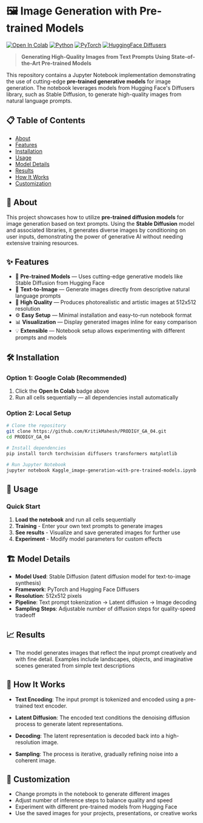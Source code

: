 # 🖼️ Image Generation with Pre-trained Models

[![Open In Colab](https://colab.research.google.com/assets/colab-badge.svg)](https://colab.research.google.com/github/KritikMahesh/PRODIGY_GA_02/blob/main/Image_Generation_with_Pre_trained_Models.ipynb)
[![Python](https://img.shields.io/badge/Python-3.8+-blue.svg)](https://www.python.org/downloads/)
[![PyTorch](https://img.shields.io/badge/PyTorch-1.10+-orange.svg)](https://pytorch.org/)
[![HuggingFace Diffusers](https://img.shields.io/badge/HuggingFace-Diffusers-blueviolet.svg)](https://huggingface.co/docs/diffusers/index)

> **Generating High-Quality Images from Text Prompts Using State-of-the-Art Pre-trained Models**

This repository contains a Jupyter Notebook implementation demonstrating the use of cutting-edge **pre-trained generative models** for image generation. The notebook leverages models from Hugging Face's Diffusers library, such as Stable Diffusion, to generate high-quality images from natural language prompts.

## 📋 Table of Contents
- [About](#-about)
- [Features](#-features)
- [Installation](#-installation)
- [Usage](#-usage)
- [Model Details](#-model-details)
- [Results](#-results)
- [How It Works](#-how-it-works)
- [Customization](#-customization)

## 🎯 About

This project showcases how to utilize **pre-trained diffusion models** for image generation based on text prompts. Using the **Stable Diffusion** model and associated libraries, it generates diverse images by conditioning on user inputs, demonstrating the power of generative AI without needing extensive training resources.

## ✨ Features

- 🤖 **Pre-trained Models** — Uses cutting-edge generative models like Stable Diffusion from Hugging Face  
- 📝 **Text-to-Image** — Generate images directly from descriptive natural language prompts  
- 🎨 **High Quality** — Produces photorealistic and artistic images at 512x512 resolution  
- ⚙️ **Easy Setup** — Minimal installation and easy-to-run notebook format  
- 📊 **Visualization** — Display generated images inline for easy comparison  
- 💡 **Extensible** — Notebook setup allows experimenting with different prompts and models  

## 🛠️ Installation

### Option 1: Google Colab (Recommended)
1. Click the **Open In Colab** badge above  
2. Run all cells sequentially — all dependencies install automatically  

### Option 2: Local Setup
```bash
# Clone the repository
git clone https://github.com/KritikMahesh/PRODIGY_GA_04.git
cd PRODIGY_GA_04

# Install dependencies
pip install torch torchvision diffusers transformers matplotlib

# Run Jupyter Notebook
jupyter notebook Kaggle_image-generation-with-pre-trained-models.ipynb
```

## 🚀 Usage

### Quick Start
1. **Load the notebook** and run all cells sequentially
2. **Training** - Enter your own text prompts to generate images
3. **See results** - Visualize and save generated images for further use
4. **Experiment** - Modify model parameters for custom effects


## 🏗️ Model Details
- **Model Used**: Stable Diffusion (latent diffusion model for text-to-image synthesis)
- **Framework**: PyTorch and Hugging Face Diffusers
- **Resolution**: 512x512 pixels
- **Pipeline**: Text prompt tokenization → Latent diffusion → Image decoding
- **Sampling Steps**: Adjustable number of diffusion steps for quality-speed tradeoff

## 📈 Results
- The model generates images that reflect the input prompt creatively and with fine detail. Examples include landscapes, objects, and imaginative scenes generated from simple text descriptions 

## 🔬 How It Works

- **Text Encoding**: The input prompt is tokenized and encoded using a pre-trained text encoder.

- **Latent Diffusion**: The encoded text conditions the denoising diffusion process to generate latent representations.

- **Decoding**: The latent representation is decoded back into a high-resolution image.

- **Sampling**: The process is iterative, gradually refining noise into a coherent image.

## 🔧 Customization

- Change prompts in the notebook to generate different images
- Adjust number of inference steps to balance quality and speed
- Experiment with different pre-trained models from Hugging Face
- Use the saved images for your projects, presentations, or creative works
